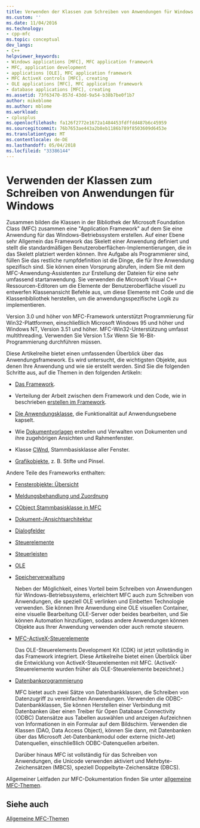 ```yaml
---
title: Verwenden der Klassen zum Schreiben von Anwendungen für Windows | Microsoft Docs
ms.custom: ''
ms.date: 11/04/2016
ms.technology:
- cpp-mfc
ms.topic: conceptual
dev_langs:
- C++
helpviewer_keywords:
- Windows applications [MFC], MFC application framework
- MFC, application development
- applications [OLE], MFC application framework
- MFC ActiveX controls [MFC], creating
- OLE applications [MFC], MFC application framework
- database applications [MFC], creating
ms.assetid: 73f63470-857d-43dd-9a54-b38b7be0f1b7
author: mikeblome
ms.author: mblome
ms.workload:
- cplusplus
ms.openlocfilehash: fa126f2772e1672a1484453fdffdd487b6c45959
ms.sourcegitcommit: 76b7653ae443a2b8eb1186b789f8503609d6453e
ms.translationtype: MT
ms.contentlocale: de-DE
ms.lasthandoff: 05/04/2018
ms.locfileid: "33386144"
---
```

# <a name="using-the-classes-to-write-applications-for-windows"></a>Verwenden der Klassen zum Schreiben von Anwendungen für Windows
Zusammen bilden die Klassen in der Bibliothek der Microsoft Foundation Class (MFC) zusammen eine "Application Framework" auf dem Sie eine Anwendung für das Windows-Betriebssystem erstellen. Auf einer Ebene sehr Allgemein das Framework das Skelett einer Anwendung definiert und stellt die standardmäßigen Benutzeroberflächen-Implementierungen, die in das Skelett platziert werden können. Ihre Aufgabe als Programmierer sind, füllen Sie das restliche rumpfdefinition ist die Dinge, die für Ihre Anwendung spezifisch sind. Sie können einen Vorsprung abrufen, indem Sie mit dem MFC-Anwendung-Assistenten zur Erstellung der Dateien für eine sehr umfassend startanwendung. Sie verwenden die Microsoft Visual C++ Ressourcen-Editoren um die Elemente der Benutzeroberfläche visuell zu entwerfen Klassenansicht Befehle aus, um diese Elemente mit Code und die Klassenbibliothek herstellen, um die anwendungsspezifische Logik zu implementieren.  
  
 Version 3.0 und höher von MFC-Framework unterstützt Programmierung für Win32-Plattformen, einschließlich Microsoft Windows 95 und höher und Windows NT, Version 3.51 und höher. MFC-Win32-Unterstützung umfasst multithreading. Verwenden Sie Version 1.5*x* Wenn Sie 16-Bit-Programmierung durchführen müssen.  
  
 Diese Artikelreihe bietet einen umfassenden Überblick über das Anwendungsframework. Es wird untersucht, die wichtigsten Objekte, aus denen Ihre Anwendung und wie sie erstellt werden. Sind Sie die folgenden Schritte aus, auf die Themen in den folgenden Artikeln:  
  
-   [Das Framework](../mfc/framework-mfc.md).  
  
-   Verteilung der Arbeit zwischen dem Framework und den Code, wie in beschrieben [erstellen im Framework](../mfc/building-on-the-framework.md).  
  
-   [Die Anwendungsklasse](../mfc/cwinapp-the-application-class.md), die Funktionalität auf Anwendungsebene kapselt.  
  
-   Wie [Dokumentvorlagen](../mfc/document-templates-and-the-document-view-creation-process.md) erstellen und Verwalten von Dokumenten und ihre zugehörigen Ansichten und Rahmenfenster.  
  
-   Klasse [CWnd](../mfc/window-objects.md), Stammbasisklasse aller Fenster.  
  
-   [Grafikobjekte](../mfc/graphic-objects.md), z. B. Stifte und Pinsel.  
  
 Andere Teile des Frameworks enthalten:  
  
-   [Fensterobjekte: Übersicht](../mfc/window-objects.md)  
  
-   [Meldungsbehandlung und Zuordnung](../mfc/message-handling-and-mapping.md)  
  
-   [CObject Stammbasisklasse in MFC](../mfc/using-cobject.md)  
  
-   [Dokument-/Ansichtsarchitektur](../mfc/document-view-architecture.md)  
  
-   [Dialogfelder](../mfc/dialog-boxes.md)  
  
-   [Steuerelemente](../mfc/controls-mfc.md)  
  
-   [Steuerleisten](../mfc/control-bars.md)  
  
-   [OLE](../mfc/ole-in-mfc.md)  
  
-   [Speicherverwaltung](../mfc/memory-management.md)  
  
     Neben der Möglichkeit, eines Vorteil beim Schreiben von Anwendungen für Windows-Betriebssystems, erleichtert MFC auch zum Schreiben von Anwendungen, die speziell OLE verlinken und Einbetten Technologie verwenden. Sie können Ihre Anwendung eine OLE visuellen Container, eine visuelle Bearbeitung OLE-Server oder beides bearbeiten, und Sie können Automation hinzufügen, sodass andere Anwendungen können Objekte aus Ihrer Anwendung verwenden oder auch remote steuern.  
  
-   [MFC-ActiveX-Steuerelemente](../mfc/mfc-activex-controls.md)  
  
     Das OLE-Steuerelements Development Kit (CDK) ist jetzt vollständig in das Framework integriert. Diese Artikelreihe bietet einen Überblick über die Entwicklung von ActiveX-Steuerelementen mit MFC. (ActiveX-Steuerelemente wurden früher als OLE-Steuerelemente bezeichnet.)  
  
-   [Datenbankprogrammierung](../data/data-access-programming-mfc-atl.md)  
  
     MFC bietet auch zwei Sätze von Datenbankklassen, die Schreiben von Datenzugriff zu vereinfachen Anwendungen. Verwenden die ODBC-Datenbankklassen, Sie können Herstellen einer Verbindung mit Datenbanken über einen Treiber für Open Database Connectivity (ODBC) Datensätze aus Tabellen auswählen und anzeigen Aufzeichnen von Informationen in ein Formular auf dem Bildschirm. Verwenden die Klassen (DAO, Data Access Object), können Sie dann, mit Datenbanken über das Microsoft Jet-Datenbankmodul oder externe (nicht-Jet) Datenquellen, einschließlich ODBC-Datenquellen arbeiten.  
  
     Darüber hinaus MFC ist vollständig für das Schreiben von Anwendungen, die Unicode verwenden aktiviert und Mehrbyte-Zeichensätzen (MBCS), speziell Doppelbyte-Zeichensätze (DBCS).  
  
 Allgemeiner Leitfaden zur MFC-Dokumentation finden Sie unter [allgemeine MFC-Themen](../mfc/general-mfc-topics.md).  
  
## <a name="see-also"></a>Siehe auch  
 [Allgemeine MFC-Themen](../mfc/general-mfc-topics.md)

